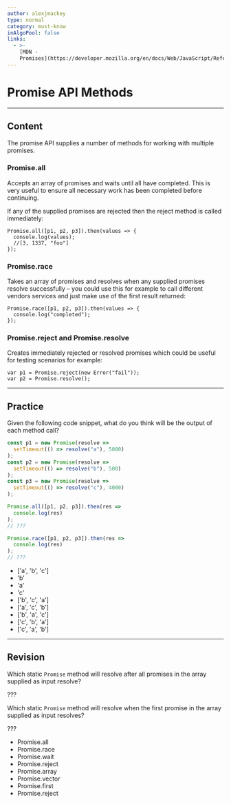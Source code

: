 ```yaml
---
author: alexjmackey
type: normal
category: must-know
inAlgoPool: false
links:
  - >-
    [MDN -
    Promises](https://developer.mozilla.org/en/docs/Web/JavaScript/Reference/Global_Objects/Promise){website}
---
```


# Promise API Methods


---

## Content

The promise API supplies a number of methods for working with multiple promises.

### Promise.all

Accepts an array of promises and waits until all have completed. This is very useful to ensure all necessary work has been completed before continuing.

If any of the supplied promises are rejected then the reject method is called immediately:

```plain-text
Promise.all([p1, p2, p3]).then(values => {
  console.log(values);
  //[3, 1337, "foo"]
});
```

### Promise.race

Takes an array of promises and resolves when any supplied promises resolve successfully – you could use this for example to call different vendors services and just make use of the first result returned:

```plain-text
Promise.race([p1, p2, p3]).then(values => {
  console.log("completed");
});
```

### Promise.reject and Promise.resolve

Creates immediately rejected or resolved promises which could be useful for testing scenarios for example:

```plain-text
var p1 = Promise.reject(new Error("fail"));
var p2 = Promise.resolve();
```


---

## Practice

Given the following code snippet, what do you think will be the output of each method call?

```javascript
const p1 = new Promise(resolve =>
  setTimeout(() => resolve("a"), 5000)
);
const p2 = new Promise(resolve =>
  setTimeout(() => resolve("b"), 500)
);
const p3 = new Promise(resolve =>
  setTimeout(() => resolve("c"), 4000)
);

Promise.all([p1, p2, p3]).then(res =>
  console.log(res)
);
// ???

Promise.race([p1, p2, p3]).then(res =>
  console.log(res)
);
// ???
```

- ['a', 'b', 'c']
- 'b'
- 'a'
- 'c'
- ['b', 'c', 'a']
- ['a', 'c', 'b']
- ['b', 'a', 'c']
- ['c', 'b', 'a']
- ['c', 'a', 'b']


---

## Revision

Which static `Promise` method will resolve after all promises in the array supplied as input resolve?

???

Which static `Promise` method will resolve when the first promise in the array supplied as input resolves?

???

- Promise.all
- Promise.race
- Promise.wait
- Promise.reject
- Promise.array
- Promise.vector
- Promise.first
- Promise.reject
 
